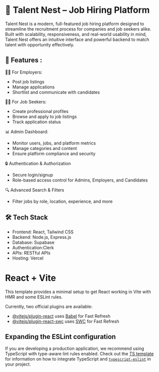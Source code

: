 # 💼 Talent Nest – Job Hiring Platform
Talent Nest is a modern, full-featured job hiring platform designed to streamline the recruitment process for companies and job seekers alike. Built with scalability, responsiveness, and real-world usability in mind, Talent Nest offers an intuitive interface and powerful backend to match talent with opportunity effectively.

## 🚀 Features :

🧑‍💼 For Employers:
- Post job listings
- Manage applications
- Shortlist and communicate with candidates

👨‍💻 For Job Seekers:
- Create professional profiles
- Browse and apply to job listings
- Track application status

📊 Admin Dashboard:
- Monitor users, jobs, and platform metrics
- Manage categories and content
- Ensure platform compliance and security

🔒 Authentication & Authorization
- Secure login/signup
- Role-based access control for Admins, Employers, and Candidates

🔍 Advanced Search & Filters
- Filter jobs by role, location, experience, and more

## 🛠️ Tech Stack
- Frontend: React, Tailwind CSS
- Backend: Node.js, Express.js
- Database: Supabase
- Authentication:Clerk
- APIs: RESTful APIs
- Hosting: Vercel



# React + Vite

This template provides a minimal setup to get React working in Vite with HMR and some ESLint rules.

Currently, two official plugins are available:

- [@vitejs/plugin-react](https://github.com/vitejs/vite-plugin-react/blob/main/packages/plugin-react) uses [Babel](https://babeljs.io/) for Fast Refresh
- [@vitejs/plugin-react-swc](https://github.com/vitejs/vite-plugin-react/blob/main/packages/plugin-react-swc) uses [SWC](https://swc.rs/) for Fast Refresh

## Expanding the ESLint configuration

If you are developing a production application, we recommend using TypeScript with type-aware lint rules enabled. Check out the [TS template](https://github.com/vitejs/vite/tree/main/packages/create-vite/template-react-ts) for information on how to integrate TypeScript and [`typescript-eslint`](https://typescript-eslint.io) in your project.

